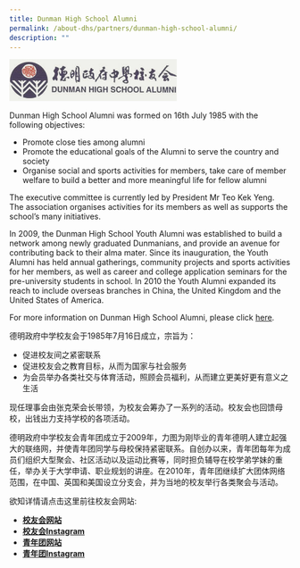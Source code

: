```yaml
---
title: Dunman High School Alumni
permalink: /about-dhs/partners/dunman-high-school-alumni/
description: ""
---
```


![](/images/partners-alumni-logo.jpg)

Dunman High School Alumni was formed on 16th July 1985 with the following objectives:

*   Promote close ties among alumni
*   Promote the educational goals of the Alumni to serve the country and society
*   Organise social and sports activities for members, take care of member welfare to build a better and more meaningful life for fellow alumni

The executive committee is currently led by President Mr Teo Kek Yeng. The association organises activities for its members as well as supports the school’s many initiatives.

In 2009, the Dunman High School Youth Alumni was established to build a network among newly graduated Dunmanians, and provide an avenue for contributing back to their alma mater. Since its inauguration, the Youth Alumni has held annual gatherings, community projects and sports activities for her members, as well as career and college application seminars for the pre-university students in school. In 2010 the Youth Alumni expanded its reach to include overseas branches in China, the United Kingdom and the United States of America.

For more information on Dunman High School Alumni, please click [here](http://dunmanhighalumni.org/).

德明政府中学校友会于1985年7月16日成立，宗旨为：

*   促进校友间之紧密联系
*   促进校友会之教育目标，从而为国家与社会服务
*   为会员举办各类社交与体育活动，照顾会员福利，从而建立更美好更有意义之生活

现任理事会由张克荣会长带领，为校友会筹办了一系列的活动。校友会也回馈母校，出钱出力支持学校的各项活动。

德明政府中学校友会青年团成立于2009年，力图为刚毕业的青年德明人建立起强大的联络网，并使青年团同学与母校保持紧密联系。自创办以来，青年团每年为成员们组织大型聚会、社区活动以及运动比赛等，同时担负辅导在校学弟学妹的重任，举办关于大学申请、职业规划的讲座。在2010年，青年团继续扩大团体网络范围，在中国、英国和美国设立分支会，并为当地的校友举行各类聚会与活动。

欲知详情请点击这里前往校友会网站:

*   [**校友会网站**](http://dunmanhighalumni.org/index.html)
*   **[校友会Instagram](https://www.instagram.com/dhs.alumni/)**
*   **[青年团网站](https://www.facebook.com/DHSYA)**
*   [**青年团Instagram**](https://www.instagram.com/dhsyouthalumni/)